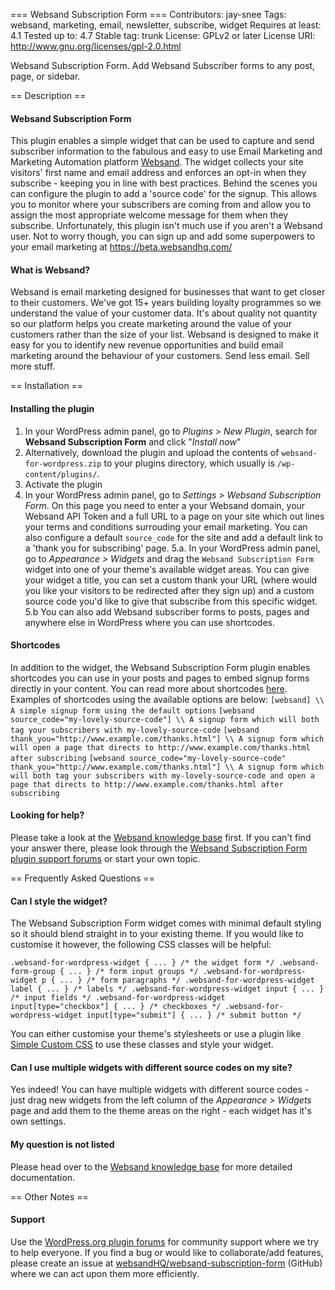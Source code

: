 === Websand Subscription Form ===
Contributors: jay-snee
Tags: websand, marketing, email, newsletter, subscribe, widget
Requires at least: 4.1
Tested up to: 4.7
Stable tag: trunk
License: GPLv2 or later
License URI: http://www.gnu.org/licenses/gpl-2.0.html

Websand Subscription Form. Add Websand Subscriber forms to any post, page, or sidebar. 

== Description ==

#### Websand Subscription Form
This plugin enables a simple widget that can be used to capture and send subscriber information to the fabulous and easy to use Email Marketing and Marketing Automation platform [Websand](http://www.websand.co.uk). 
The widget collects your site visitors' first name and email address and enforces an opt-in when they subscribe - keeping you in line with best practices. 
Behind the scenes you can configure the plugin to add a 'source code' for the signup. This allows you to monitor where your subscribers are coming from and allow you to assign the most appropriate welcome message for them when they subscribe. 
Unfortunately, this plugin isn't much use if you aren't a Websand user. Not to worry though, you can sign up and add some superpowers to your email marketing at https://beta.websandhq.com/

#### What is Websand?
Websand is email marketing designed for businesses that want to get closer to their customers.  We've got 15+ years building loyalty programmes so we understand the value of your customer data.  It's about quality not quantity so our platform helps you create marketing around the value of your customers rather than the size of your list.
Websand is designed to make it easy for you to identify new revenue opportunities and build email marketing around the behaviour of your customers.  Send less email.  Sell more stuff.

== Installation ==

#### Installing the plugin
1. In your WordPress admin panel, go to *Plugins > New Plugin*, search for **Websand Subscription Form** and click "*Install now*"
2. Alternatively, download the plugin and upload the contents of `websand-for-wordpress.zip` to your plugins directory, which usually is `/wp-content/plugins/`.
3. Activate the plugin
4. In your WordPress admin panel, go to *Settings > Websand Subscription Form*. On this page you need to enter a your Websand domain, your Websand API Token and a full URL to a page on your site which out lines your terms and conditions surrouding your email marketing. You can also configure a default `source_code` for the site and add a default link to a 'thank you for subscribing' page. 
5.a. In your WordPress admin panel, go to *Appearance > Widgets* and drag the `Websand Subscription Form` widget into one of your theme's available widget areas. You can give your widget a title, you can set a custom thank your URL (where would you like your visitors to be redirected after they sign up) and a custom source code you'd like to give that subscribe from this specific widget.
5.b You can also add Websand subscriber forms to posts, pages and anywhere else in WordPress where you can use shortcodes.

#### Shortcodes
In addition to the widget, the Websand Subscription Form plugin enables shortcodes you can use in your posts and pages to embed signup forms directly in your content. You can read more about shortcodes [here](https://codex.wordpress.org/Shortcode). Examples of shortcodes using the available options are below:
`[websand] \\ A simple signup form using the default options`
`[websand source_code="my-lovely-source-code"] \\ A signup form which will both tag your subscribers with my-lovely-source-code`
`[websand thank_you="http://www.example.com/thanks.html"] \\ A signup form which will open a page that directs to http://www.example.com/thanks.html after subscribing`
`[websand source_code="my-lovely-source-code" thank_you="http://www.example.com/thanks.html"] \\ A signup form which will both tag your subscribers with my-lovely-source-code and open a page that directs to http://www.example.com/thanks.html after subscribing`

#### Looking for help?
Please take a look at the [Websand knowledge base](http://websand.helpscoutdocs.com/) first. If you can't find your answer there, please look through the [Websand Subscription Form plugin support forums](https://wordpress.org/support/plugin/websand-subscription-form) or start your own topic.

== Frequently Asked Questions == 

#### Can I style the widget?
The Websand Subscription Form widget comes with minimal default styling so it should blend straight in to your existing theme. If you would like to customise it however, the following CSS classes will be helpful: 

`
.websand-for-wordpress-widget { ... } /* the widget form */
.websand-form-group { ... } /* form input groups */
.websand-for-wordpress-widget p { ... } /* form paragraphs */
.websand-for-wordpress-widget label { ... } /* labels */
.websand-for-wordpress-widget input { ... } /* input fields */
.websand-for-wordpress-widget input[type="checkbox"] { ... } /* checkboxes */
.websand-for-wordpress-widget input[type="submit"] { ... } /* submit button */
`

You can either customise your theme's stylesheets or use a plugin like [Simple Custom CSS](https://wordpress.org/plugins/simple-custom-css/) to use these classes and style your widget. 

#### Can I use multiple widgets with different source codes on my site?
Yes indeed! You can have multiple widgets with different source codes - just drag new widgets from the left column of the *Appearance > Widgets* page and add them to the theme areas on the right - each widget has it's own settings.  

#### My question is not listed
Please head over to the [Websand knowledge base](http://websand.helpscoutdocs.com/) for more detailed documentation.

== Other Notes ==

#### Support
Use the [WordPress.org plugin forums](https://wordpress.org/support/plugin/websand-subscription-form) for community support where we try to help everyone. If you find a bug or would like to collaborate/add features, please create an issue at [websandHQ/websand-subscription-form](https://github.com/WebsandHQ/websand-subscription-form) (GitHub) where we can act upon them more efficiently.

